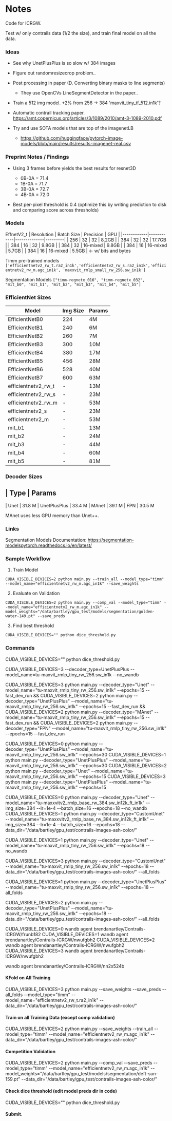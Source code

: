 # Notes

Code for ICRGW.

Test w/ only contrails data (1/2 the size), and train final model on all the data.

### Ideas

- See why UnetPlusPlus is so slow w/ 384 images
- Figure out randomresizecrop problem..

- Post processing in paper (D. Converting binary masks to line segments)
    - They use OpenCVs LineSegmentDetector in the paper..

- Train a 512 img model. +2% from 256 -> 384
'maxvit_tiny_tf_512.in1k'?

- Automatic contrail tracking paper. https://amt.copernicus.org/articles/3/1089/2010/amt-3-1089-2010.pdf

- Try and use SOTA models that are top of the imagenetLB
    - https://github.com/huggingface/pytorch-image-models/blob/main/results/results-imagenet-real.csv


### Preprint Notes / Findings

- Using 3 frames before yields the best results for resnet3D
    - 0B-0A = 71.4
    - 1B-0A = 71.7
    - 3B-0A = 72.7
    - 4B-0A = 72.0

- Best per-pixel threshold is 0.4 (optimize this by writing prediction to disk and comparing score across thresholds)

### Models

EffnetV2_t
| Resolution | Batch Size | Precision    | GPU     |
|------------|------------|--------------|---------|
| 256        | 32         | 32           | 8.2GB   |
| 384        | 32         | 32           | 17.7GB  |
| 384        | 16         | 32           | 9.8GB   |
| 384        | 32         | 16-mixed     | 9.8GB   |
| 384        | 16         | 16-mixed     | 5.7GB   |
| 384        | 16         | 16-mixed     | 5.5GB   | <- w/ bits and bytes


Timm pre-trained models
`['efficientnetv2_rw_t.ra2_in1k','efficientnetv2_rw_s.ra2_in1k','efficientnetv2_rw_m.agc_in1k', 'maxxvit_rmlp_small_rw_256.sw_in1k']`

Segmentation Models
`["timm-regnetx_016", "timm-regnetx_032", "mit_b0", "mit_b1", "mit_b2", "mit_b3", "mit_b4", "mit_b5"]`

### EfficientNet Sizes

| Model                | Img Size | Params |
|----------------------|----------|--------|
| EfficientNetB0       | 224      | 4M     |
| EfficientNetB1       | 240      | 6M     |
| EfficientNetB2       | 260      | 7M     |
| EfficientNetB3       | 300      | 10M    |
| EfficientNetB4       | 380      | 17M    |
| EfficientNetB5       | 456      | 28M    |
| EfficientNetB6       | 528      | 40M    |
| EfficientNetB7       | 600      | 63M    |
| efficientnetv2_rw_t  | -        | 13M    |
| efficientnetv2_rw_s  | -        | 23M    |
| efficientnetv2_rw_m  | -        | 53M    |
| efficientnetv2_s     | -        | 23M    |
| efficientnetv2_m     | -        | 53M    |
| mit_b1               | -        | 13M    |
| mit_b2               | -        | 24M    |
| mit_b3               | -        | 44M    |
| mit_b4               | -        | 60M    |
| mit_b5               | -        | 81M    |

### Decoder Sizes

| Type       | Params
---------------------------
| Unet         | 31.8 M
| UnetPlusPlus | 33.4 M
| MAnet        | 39.1 M
| FPN          | 30.5 M

MAnet uses less GPU memory than Unet++.

### Links

Segmentation Models Documentation: https://segmentation-modelspytorch.readthedocs.io/en/latest/


### Sample Workflow

1. Train Model

`CUDA_VISIBLE_DEVICES=2 python main.py --train_all --model_type="timm" --model_name="efficientnetv2_rw_m.agc_in1k" --save_weights`

2. Evaluate on Validation

`CUDA_VISIBLE_DEVICES=2 python main.py --comp_val --model_type="timm" --model_name="efficientnetv2_rw_m.agc_in1k" --model_weights="/data/bartley/gpu_test/models/segmentation/golden-water-149.pt" --save_preds`

3. Find best threshold

`CUDA_VISIBLE_DEVICES="" python dice_threshold.py`

### Commands

CUDA_VISIBLE_DEVICES="" python dice_threshold.py

CUDA_VISIBLE_DEVICES=3 --decoder_type=UnetPlusPlus --model_name=tu-maxvit_rmlp_tiny_rw_256.sw_in1k --no_wandb

CUDA_VISIBLE_DEVICES=3 python main.py --decoder_type="Unet" --model_name="tu-maxvit_rmlp_tiny_rw_256.sw_in1k" --epochs=15 --fast_dev_run &&
CUDA_VISIBLE_DEVICES=2 python main.py --decoder_type="UnetPlusPlus" --model_name="tu-maxvit_rmlp_tiny_rw_256.sw_in1k" --epochs=15 --fast_dev_run &&
CUDA_VISIBLE_DEVICES=2 python main.py --decoder_type="MAnet" --model_name="tu-maxvit_rmlp_tiny_rw_256.sw_in1k" --epochs=15 --fast_dev_run &&
CUDA_VISIBLE_DEVICES=2 python main.py --decoder_type="FPN" --model_name="tu-maxvit_rmlp_tiny_rw_256.sw_in1k" --epochs=15 --fast_dev_run

CUDA_VISIBLE_DEVICES=0 python main.py --decoder_type="UnetPlusPlus" --model_name="tu-maxvit_rmlp_tiny_rw_256.sw_in1k" --epochs=30
CUDA_VISIBLE_DEVICES=1 python main.py --decoder_type="UnetPlusPlus" --model_name="tu-maxvit_rmlp_tiny_rw_256.sw_in1k" --epochs=30
CUDA_VISIBLE_DEVICES=2 python main.py --decoder_type="Unet" --model_name="tu-maxvit_rmlp_tiny_rw_256.sw_in1k" --epochs=15
CUDA_VISIBLE_DEVICES=3 python main.py --decoder_type="UnetPlusPlus" --model_name="tu-maxvit_rmlp_tiny_rw_256.sw_in1k" --epochs=15

CUDA_VISIBLE_DEVICES=0 python main.py --decoder_type="Unet" --model_name="tu-maxxvitv2_rmlp_base_rw_384.sw_in12k_ft_in1k" --img_size=384 --lr=1e-4 --batch_size=16 --epochs=18  --no_wandb
CUDA_VISIBLE_DEVICES=1 python main.py --decoder_type="CustomUnet" --model_name="tu-maxxvitv2_rmlp_base_rw_384.sw_in12k_ft_in1k" --img_size=384 --lr=1e-4 --batch_size=16 --epochs=18 --data_dir="/data/bartley/gpu_test/contrails-images-ash-color/"

CUDA_VISIBLE_DEVICES=1 python main.py --decoder_type="Unet" --model_name="tu-maxvit_rmlp_tiny_rw_256.sw_in1k" --epochs=18 --no_wandb

CUDA_VISIBLE_DEVICES=3 python main.py --decoder_type="CustomUnet" --model_name="tu-maxvit_rmlp_tiny_rw_256.sw_in1k" --epochs=18 --data_dir="/data/bartley/gpu_test/contrails-images-ash-color/" --all_folds

CUDA_VISIBLE_DEVICES=1 python main.py --decoder_type="UnetPlusPlus" --model_name="tu-maxvit_rmlp_tiny_rw_256.sw_in1k" --epochs=18 --all_folds

CUDA_VISIBLE_DEVICES=2 python main.py --decoder_type="UnetPlusPlus" --model_name="tu-maxvit_rmlp_tiny_rw_256.sw_in1k" --epochs=18 --data_dir="/data/bartley/gpu_test/contrails-images-ash-color/" --all_folds

CUDA_VISIBLE_DEVICES=0 wandb agent brendanartley/Contrails-ICRGW/frunb182
CUDA_VISIBLE_DEVICES=1 wandb agent brendanartley/Contrails-ICRGW/nwufgbh2
CUDA_VISIBLE_DEVICES=2 wandb agent brendanartley/Contrails-ICRGW/nwufgbh2
CUDA_VISIBLE_DEVICES=3 wandb agent brendanartley/Contrails-ICRGW/nwufgbh2

wandb agent brendanartley/Contrails-ICRGW/nn2x524b


#### KFold on All Training
CUDA_VISIBLE_DEVICES=3 python main.py --save_weights --save_preds --all_folds --model_type="timm" --model_name="efficientnetv2_rw_t.ra2_in1k" --data_dir="/data/bartley/gpu_test/contrails-images-ash-color/"

#### Train on all Training Data (except comp validation)
CUDA_VISIBLE_DEVICES=2 python main.py --save_weights --train_all --model_type="timm" --model_name="efficientnetv2_rw_m.agc_in1k" --data_dir="/data/bartley/gpu_test/contrails-images-ash-color/"

#### Competition Validation
CUDA_VISIBLE_DEVICES=2 python main.py --comp_val --save_preds --model_type="timm" --model_name="efficientnetv2_rw_m.agc_in1k" --model_weights="/data/bartley/gpu_test/models/segmentation/deft-sun-159.pt" --data_dir="/data/bartley/gpu_test/contrails-images-ash-color/"

#### Check dice threshold (edit model preds dir in code)
CUDA_VISIBLE_DEVICES="" python dice_threshold.py

#### Submit.